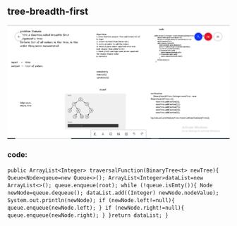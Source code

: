 ## tree-breadth-first 
![tree-breadth-firste](code17.PNG)

### code:
``public ArrayList<Integer> traversalFunction(BinaryTree<t> newTree){
        Queue<Node>queue=new Queue<>();
        ArrayList<Integer>dataList=new ArrayList<>();
        queue.enqueue(root);
        while (!queue.isEmty()){
            Node newNode=queue.dequeue();
            dataList.add((Integer) newNode.nodeValue);
            System.out.println(newNode);
            if (newNode.left!=null){
                queue.enqueue(newNode.left);
            } if (newNode.right!=null){
                queue.enqueue(newNode.right);
            }
        }return dataList;
    }``